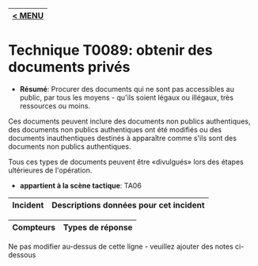 |[< MENU](../../README.md)|
|---|
# Technique T0089: obtenir des documents privés

* **Résumé**: Procurer des documents qui ne sont pas accessibles au public, par tous les moyens - qu'ils soient légaux ou illégaux, très ressources ou moins.

Ces documents peuvent inclure des documents non publics authentiques, des documents non publics authentiques ont été modifiés ou des documents inauthentiques destinés à apparaître comme s'ils sont des documents non publics authentiques.

Tous ces types de documents peuvent être «divulgués» lors des étapes ultérieures de l'opération.

* **appartient à la scène tactique**: TA06


|Incident |Descriptions données pour cet incident |
|-------- |-------------------- |



|Compteurs |Types de réponse |
|-------- |-------------- |


Ne pas modifier au-dessus de cette ligne - veuillez ajouter des notes ci-dessous